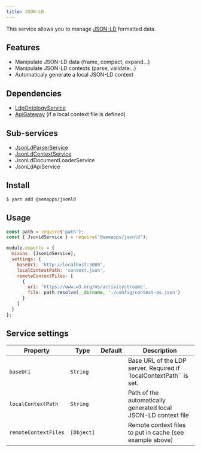 ```yaml
---
title: JSON-LD
---
```


This service allows you to manage [JSON-LD](https://json-ld.org/) formatted data.

## Features

- Manipulate JSON-LD data (frame, compact, expand...)
- Manipulate JSON-LD contexts (parse, validate...)
- Automaticaly generate a local JSON-LD context

## Dependencies

- [LdpOntologyService](../ldp/ontologies)
- [ApiGateway](https://moleculer.services/docs/0.14/moleculer-web.html) (if a local context file is defined)

## Sub-services

- [JsonLdParserService](parser)
- [JsonLdContextService](context)
- JsonLdDocumentLoaderService
- JsonLdApiService

## Install

```bash
$ yarn add @semapps/jsonld
```

## Usage

```js
const path = require('path');
const { JsonLdService } = require('@semapps/jsonld');

module.exports = {
  mixins: [JsonLdService],
  settings: {
    baseUri: 'http://localhost:3000',
    localContextPath: 'context.json',
    remoteContextFiles: [
      {
        uri: 'https://www.w3.org/ns/activitystreams',
        file: path.resolve(__dirname, './config/context-as.json')
      }
    ]
  }
};
```

## Service settings

| Property             | Type       | Default | Description                                                         |
| -------------------- | ---------- | ------- | ------------------------------------------------------------------- |
| `baseUri`            | `String`   |         | Base URL of the LDP server. Required if `localContextPath`` is set. |
| `localContextPath`   | `String`   |         | Path of the automatically generated local JSON-LD context file      |
| `remoteContextFiles` | `[Object]` |         | Remote context files to put in cache (see example above)            |
